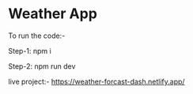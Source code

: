 # Weather App

To run the code:-

Step-1: npm i

Step-2: npm run dev

live project:- https://weather-forcast-dash.netlify.app/
